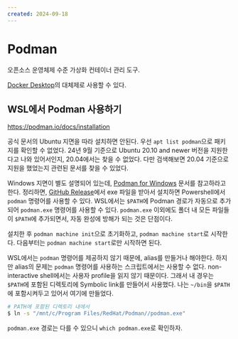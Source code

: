 ```yaml
---
created: 2024-09-18
---
```

# Podman

오픈소스 운영체제 수준 가상화 컨테이너 관리 도구.

[Docker Desktop](/docs/wiki/docker.md)의 대체제로 사용할 수 있다.

## WSL에서 Podman 사용하기

https://podman.io/docs/installation

공식 문서의 Ubuntu 지면을 따라 설치하면 안된다.
우선 `apt list podman`으로 패키지를 확인할 수 없었다.
24년 9월 기준으로 Ubuntu 20.10 and newer 버전을 지원한다고 나와 있어서인지, 20.04에서는 찾을 수 없었다.
다만 검색해보면 20.04 기준으로 지원을 했었는지 관련된 문서를 찾을 수 있었다.

Windows 지면이 별도 설명되어 있는데, [Podman for Windows](https://github.com/containers/podman/blob/main/docs/tutorials/podman-for-windows.md) 문서를 참고하라고 한다.
정리하면, [GitHub Release](https://github.com/containers/podman/releases)에서 exe 파일을 받아서 설치하면 Powershell에서 `podman` 명령어를 사용할 수 있다.
WSL에서는 `$PATH`에 Podman 경로가 자동으로 추가되어 `podman.exe` 명령어를 사용할 수 있다.
`podman.exe` 이외에도 폴더 내 모든 파일들이 `$PATH`에 추가되면서, 자동 완성에 방해가 되는 것은 단점이다.

설치한 후 `podman machine init`으로 초기화하고, `podman machine start`로 시작한다.
다음부터는 `podman machine start`로만 시작하면 된다.

WSL에서는 `podman` 명령어를 제공하지 않기 때문에, alias를 만들거나 해야한다.
하지만 alias의 문제는 `podman` 명령어를 사용하는 스크립트에서는 사용할 수 없다.
non-interactive shell에서는 사용자 profile을 읽지 않기 때문이다.
그래서 내 경우는 `$PATH`에 포함된 디렉토리에 Symbolic link를 만들어서 사용했다.
나는 `~/bin`을 `$PATH`에 포함시켜두고 있어서 여기에 만들었다.

```bash
# PATH에 포함된 디렉토리 내에서
$ ln -s "/mnt/c/Program Files/RedHat/Podman//podman.exe"
```

`podman.exe` 경로는 다를 수 있으니 `which podman.exe`로 확인하자.
